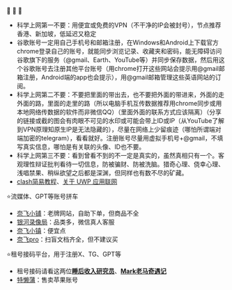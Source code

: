 


:red_circle: :red_circle: :red_circle: 

- 科学上网第一不要：用便宜或免费的VPN（不干净的IP会被封号），节点推荐香港、新加坡，低延迟又稳定
- 谷歌账号一定用自己手机号和邮箱注册，在Windows和Android上下载官方chrome登录自己的账号，就能同步浏览记录、收藏夹和密码，能无障碍访问谷歌旗下的服务（@gmail、Earth、YouTube等）并同步保存数据，然后用这个谷歌账号去注册其他平台账号（用chrome打开这些网站会提示用@gmail邮箱注册，Android端的app也会提示），用@gmail邮箱管理这些英语网站的订阅。
- 科学上网第二不要：不要把里面的带出去，也不要把外面的带进来，外面的走外面的路，里面的走里的路（所以电脑手机互传数据推荐用chrome同步或用本地网络传数据的软件而非微信QQ）（里面外面的联系方式应该隔离）（分享的链接或截的图会有肉眼不可见的水印或可能会带上ID或IP（从YouTube了解到VPN原理知原生IP是无法隐藏的），尽量在网络上少留痕迹（哪怕所谓端对端加密的telegram），看看就好。注册账号尽量用虚拟手机号+@gmail，不填写真实信息，哪怕是有关联的头像、ID也不要。
- 科学上网第三不要：看到曾看不到的不一定是真实的，虽然真相只有一个。客观理性辩证批判看待一切信息，防被骗财、防被洗脑。猎奇心理、侥幸心理、浅唱禁果、稍纵欲望之后都是深渊，但同样也有数不尽的矿藏。
- [clash简易教程](https://doc.boccc.co/zh/)、[关于 UWP 应用联网](https://world.crisp.help/zh/article/clash-for-windows-xvf25w/)
  
:star:流媒体、GPT等账号拼车

- [奈飞小铺](https://www.ihezu.cn/)：老牌网站，自助下单，但商品不全
- [银河录像局](https://nf.video/)：品类多，微信真人客服
- [奈飞小镇](https://netflixtown.com/)：便宜点
- [奈飞pro](https://naifei.pro/m/)：扫盲文档齐全，但不建议买

:star:租号接码平台，用于注册X、TG、GPT等
- 租号接码请看这两位[**睡后收入研究员**](https://www.youtube.com/@adong12)、[**Mark老马奇遇记**](https://www.youtube.com/@MarkLaoma)
- [特懒蒲](https://mtcer.com/)：售卖苹果账号
